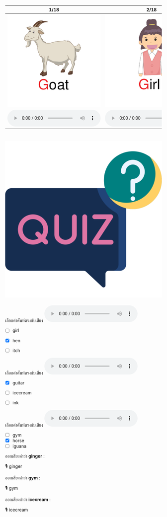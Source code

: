 <div class="carrousel">


|1/18|2/18|3/18|4/18|5/18|6/18|7/18|8/18|9/18|10/18|11/18|12/18|13/18|14/18|15/18|16/18|17/18|18/18|
| :----: | :----: | :----: | :----: | :----: | :----: | :----: | :----: | :----: | :----: | :----: | :----: | :----: | :----: | :----: | :----: | :----: | :----: |
|![](/media/img/G-H-I__goat.svg)|![](/media/img/G-H-I__girl.svg)|![](/media/img/G-H-I__guitar.svg)|![](/media/img/G-H-I__giraffe.svg)|![](/media/img/G-H-I__gym.svg)|![](/media/img/G-H-I__ginger.svg)|![](/media/img/G-H-I__house.svg)|![](/media/img/G-H-I__head.svg)|![](/media/img/G-H-I__hat.svg)|![](/media/img/G-H-I__horse.svg)|![](/media/img/G-H-I__hen.svg)|![](/media/img/G-H-I__hamburger.svg)|![](/media/img/G-H-I__icecream.svg)|![](/media/img/G-H-I__insect.svg)|![](/media/img/G-H-I__image.svg)|![](/media/img/G-H-I__ink.svg)|![](/media/img/G-H-I__iguana.svg)|![](/media/img/G-H-I__itch.svg)|
|![](/media/audio/goat.mp3)|![](/media/audio/girl.mp3)|![](/media/audio/guitar.mp3)|![](/media/audio/giraffe.mp3)|![](/media/audio/gym.mp3)|![](/media/audio/ginger.mp3)|![](/media/audio/house.mp3)|![](/media/audio/head.mp3)|![](/media/audio/hat.mp3)|![](/media/audio/horse.mp3)|![](/media/audio/hen.mp3)|![](/media/audio/hamburger.mp3)|![](/media/audio/icecream.mp3)|![](/media/audio/insect.mp3)|![](/media/audio/image.mp3)|![](/media/audio/ink.mp3)|![](/media/audio/iguana.mp3)|![](/media/audio/itch.mp3)|

</div>



# ![icon](/media/icons/quiz.svg) 


 เลือกคำศัพท์ตรงกับเสียง ![](/media/audio/hen.mp3) 
 - [ ] girl
 - [x] hen
 - [ ] itch


 เลือกคำศัพท์ตรงกับเสียง ![](/media/audio/guitar.mp3) 
 - [x] guitar
 - [ ] icecream
 - [ ] ink


 เลือกคำศัพท์ตรงกับเสียง ![](/media/audio/horse.mp3) 
 - [ ] gym
 - [x] horse
 - [ ] iguana

ออกเสียงคำว่า **ginger** :

🎙️ ginger

ออกเสียงคำว่า **gym** :

🎙️ gym

ออกเสียงคำว่า **icecream** :

🎙️ icecream

